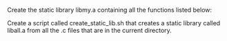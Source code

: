 Create the static library libmy.a containing all the functions listed below:

Create a script called create_static_lib.sh that creates a static library called liball.a from all the .c files that are in the current directory.
